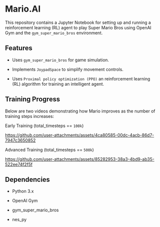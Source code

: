 
# Mario.AI 

This repository contains a Jupyter Notebook for setting up and running a reinforcement learning (RL) agent to play Super Mario Bros using OpenAI Gym and the `gym_super_mario_bros` environment.


## Features

- Uses `gym_super_mario_bros` for game simulation.

- Implements `JoypadSpace` to simplify movement controls.

- Uses `Proximal policy optimization (PPO)` an reinforcement learning (RL) algorithm for training an intelligent agent.

  
## Training Progress

Below are two videos demonstrating how Mario improves as the number of training steps increases:

Early Training (total_timesteps == `100k`)

https://github.com/user-attachments/assets/4ca80585-00dc-4acb-86d7-7947c3650852

Advanced Training (total_timesteps == `500k`)

https://github.com/user-attachments/assets/85282953-38a3-4bd9-ab35-522ee74f2f5f

## Dependencies

- Python 3.x

- OpenAI Gym

- gym_super_mario_bros

- nes_py

